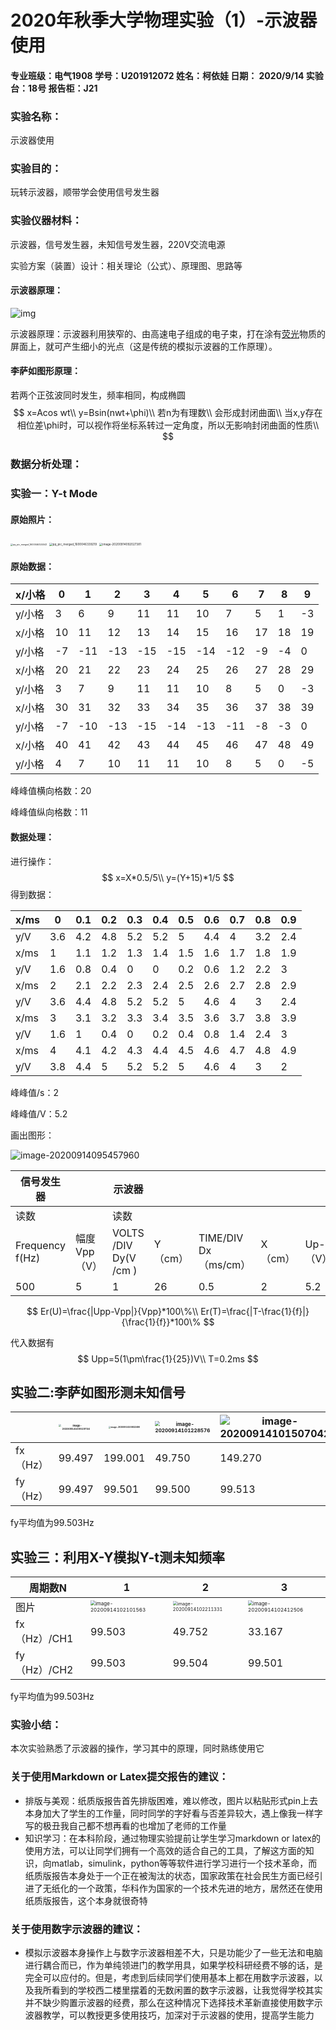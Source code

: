 # 2020年秋季大学物理实验（1）-示波器使用

#### 专业班级：电气1908    学号：U201912072  姓名：柯依娃 日期： 2020/9/14  实验台：18号 报告柜：J21

### 实验名称：

示波器使用

### 实验目的：

玩转示波器，顺带学会使用信号发生器

### 实验仪器材料：

示波器，信号发生器，未知信号发生器，220V交流电源

 实验方案（装置）设计：相关理论（公式）、原理图、思路等

#### 示波器原理：

![img](file:///C:\Users\10161\AppData\Local\Temp\ksohtml16512\wps2.jpg) 

示波器原理：示波器利用狭窄的、由高速电子组成的电子束，打在涂有[荧光](https://baike.baidu.com/item/荧光/2942797)物质的屏面上，就可产生细小的光点（这是传统的模拟示波器的工作原理）。

#### 李萨如图形原理：

若两个正弦波同时发生，频率相同，构成椭圆
$$
x=Acos wt\\
y=Bsin(nwt+\phi)\\
若n为有理数\\
会形成封闭曲面\\
当x,y存在相位差\phi时，可以视作将坐标系转过一定角度，所以无影响封闭曲面的性质\\
$$

### 数据分析处理：

### 实验一：Y-t Mode

#### 原始照片：

<img src="D:\user\qqdata\1016186838\FileRecv\MobileFile\qq_pic_merged_1600046324043.jpg" alt="qq_pic_merged_1600046324043" style="zoom: 25%;" />

<img src="D:\user\qqdata\1016186838\FileRecv\MobileFile\qq_pic_merged_1600046339219.jpg" alt="qq_pic_merged_1600046339219" style="zoom: 33%;" />

<img src="C:\Users\10161\AppData\Roaming\Typora\typora-user-images\image-20200914092027381.png" alt="image-20200914092027381" style="zoom: 33%;" />

#### 原始数据：

| x/小格 | 0    | 1    | 2    | 3    | 4    | 5    | 6    | 7    | 8    | 9    |
| ------ | ---- | ---- | ---- | ---- | ---- | ---- | ---- | ---- | ---- | ---- |
| y/小格 | 3    | 6    | 9    | 11   | 11   | 10   | 7    | 5    | 1    | -3   |
| x/小格 | 10   | 11   | 12   | 13   | 14   | 15   | 16   | 17   | 18   | 19   |
| y/小格 | -7   | -11  | -13  | -15  | -15  | -14  | -12  | -9   | -4   | 0    |
| x/小格 | 20   | 21   | 22   | 23   | 24   | 25   | 26   | 27   | 28   | 29   |
| y/小格 | 3    | 7    | 9    | 11   | 11   | 10   | 8    | 5    | 0    | -3   |
| x/小格 | 30   | 31   | 32   | 33   | 34   | 35   | 36   | 37   | 38   | 39   |
| y/小格 | -7   | -10  | -13  | -15  | -14  | -13  | -11  | -8   | -3   | 0    |
| x/小格 | 40   | 41   | 42   | 43   | 44   | 45   | 46   | 47   | 48   | 49   |
| y/小格 | 4    | 7    | 10   | 11   | 11   | 10   | 8    | 5    | 0    | -5   |

峰峰值横向格数：20

峰峰值纵向格数：11

#### 数据处理：

进行操作：
$$
x=X*0.5/5\\
y=(Y+15)*1/5
$$
得到数据：

| x/ms | 0    | 0.1  | 0.2  | 0.3  | 0.4  | 0.5  | 0.6  | 0.7  | 0.8  | 0.9  |
| ---- | ---- | ---- | ---- | ---- | ---- | ---- | ---- | ---- | ---- | ---- |
| y/V  | 3.6  | 4.2  | 4.8  | 5.2  | 5.2  | 5    | 4.4  | 4    | 3.2  | 2.4  |
| x/ms | 1    | 1.1  | 1.2  | 1.3  | 1.4  | 1.5  | 1.6  | 1.7  | 1.8  | 1.9  |
| y/V  | 1.6  | 0.8  | 0.4  | 0    | 0    | 0.2  | 0.6  | 1.2  | 2.2  | 3    |
| x/ms | 2    | 2.1  | 2.2  | 2.3  | 2.4  | 2.5  | 2.6  | 2.7  | 2.8  | 2.9  |
| y/V  | 3.6  | 4.4  | 4.8  | 5.2  | 5.2  | 5    | 4.6  | 4    | 3    | 2.4  |
| x/ms | 3    | 3.1  | 3.2  | 3.3  | 3.4  | 3.5  | 3.6  | 3.7  | 3.8  | 3.9  |
| y/V  | 1.6  | 1    | 0.4  | 0    | 0.2  | 0.4  | 0.8  | 1.4  | 2.4  | 3    |
| x/ms | 4    | 4.1  | 4.2  | 4.3  | 4.4  | 4.5  | 4.6  | 4.7  | 4.8  | 4.9  |
| y/V  | 3.8  | 4.4  | 5    | 5.2  | 5.2  | 5    | 4.6  | 4    | 3    | 2    |

 峰峰值/s：2

峰峰值/V：5.2

画出图形：

![image-20200914095457960](C:\Users\10161\AppData\Roaming\Typora\typora-user-images\image-20200914095457960.png)







| 信号发生器      |              | 示波器                |         |                         |         |           |         |
| --------------- | ------------ | --------------------- | ------- | ----------------------- | ------- | --------- | ------- |
| 读数            |              | 读数                  |         |                         |         |           |         |
| Frequency f(Hz) | 幅度Vpp（V） | VOLTS /DIV Dy(V /cm ) | Y（cm） | TIME/DIV    Dx（ms/cm） | X（cm） | Up-p（V） | T（ms） |
| 500             | 5            | 1                     | 26      | 0.5                     | 2       | 5.2       | 2       |

$$
Er(U)=\frac{|Upp-Vpp|}{Vpp}*100\%\\
Er(T)=\frac{|T-\frac{1}{f}|}{\frac{1}{f}}*100\%
$$

代入数据有
$$
Upp=5(1\pm\frac{1}{25})V\\
T=0.2ms
$$


## 实验二:李萨如图形测未知信号

|          | <img src="C:\Users\10161\AppData\Roaming\Typora\typora-user-images\image-20200914100519734.png" alt="image-20200914100519734" style="zoom:25%;" /> | <img src="C:\Users\10161\AppData\Roaming\Typora\typora-user-images\image-20200914100832490.png" alt="image-20200914100832490" style="zoom:20%;" /> | <img src="C:\Users\10161\AppData\Roaming\Typora\typora-user-images\image-20200914101228576.png" alt="image-20200914101228576" style="zoom:50%;" /> | ![image-20200914101507042](C:\Users\10161\AppData\Roaming\Typora\typora-user-images\image-20200914101507042.png) |
| -------- | ------------------------------------------------------------ | ------------------------------------------------------------ | ------------------------------------------------------------ | ------------------------------------------------------------ |
| fx（Hz） | 99.497                                                       | 199.001                                                      | 49.750                                                       | 149.270                                                      |
| fy（Hz） | 99.497                                                       | 99.501                                                       | 99.500                                                       | 99.513                                                       |

fy平均值为99.503Hz

## 实验三：利用X-Y模拟Y-t测未知频率

| 周期数N      | 1                                                            | 2                                                            | 3                                                            |
| ------------ | ------------------------------------------------------------ | ------------------------------------------------------------ | ------------------------------------------------------------ |
| 图片         | <img src="C:\Users\10161\AppData\Roaming\Typora\typora-user-images\image-20200914102101563.png" alt="image-20200914102101563" style="zoom:50%;" /> | <img src="C:\Users\10161\AppData\Roaming\Typora\typora-user-images\image-20200914102211331.png" alt="image-20200914102211331" style="zoom: 45%;" /> | <img src="C:\Users\10161\AppData\Roaming\Typora\typora-user-images\image-20200914102412506.png" alt="image-20200914102412506" style="zoom:50%;" /> |
| fx（Hz）/CH1 | 99.503                                                       | 49.752                                                       | 33.167                                                       |
| fy（Hz）/CH2 | 99.503                                                       | 99.504                                                       | 99.501                                                       |

fy平均值为99.503Hz

### 实验小结：

本次实验熟悉了示波器的操作，学习其中的原理，同时熟练使用它

### 关于使用Markdown or Latex提交报告的建议：

- 排版与美观：纸质版报告首先排版困难，难以修改，图片以粘贴形式pin上去本身加大了学生的工作量，同时同学的字好看与否差异较大，遇上像我一样字写的极丑我自己都不想再看的也增加了老师的工作量
- 知识学习：在本科阶段，通过物理实验提前让学生学习markdown or latex的使用方法，可以让同学们拥有一个高效的适合自己的工具，了解这方面的知识，向matlab，simulink，python等等软件进行学习进行一个技术革命，而纸质版报告本身处于一个正在被淘汰的状态，国家政策在社会民生方面已经引进了无纸化的一个政策，华科作为国家的一个技术先进的地方，居然还在使用纸质版报告，这个本身就很奇特

### 关于使用数字示波器的建议：

- 模拟示波器本身操作上与数字示波器相差不大，只是功能少了一些无法和电脑进行耦合而已，作为单纯领进门的教学用具，如果学校科研经费不够的话，是完全可以应付的。但是，考虑到后续同学们使用基本上都在用数字示波器，以及我所看到的学校西二楼里摆着的无数闲置的数字示波器，让我觉得学校其实并不缺少购置示波器的经费，那么在这种情况下选择技术革新直接使用数字示波器教学，可以教授更多使用技巧，加深对于示波器的使用，提高学生能力

